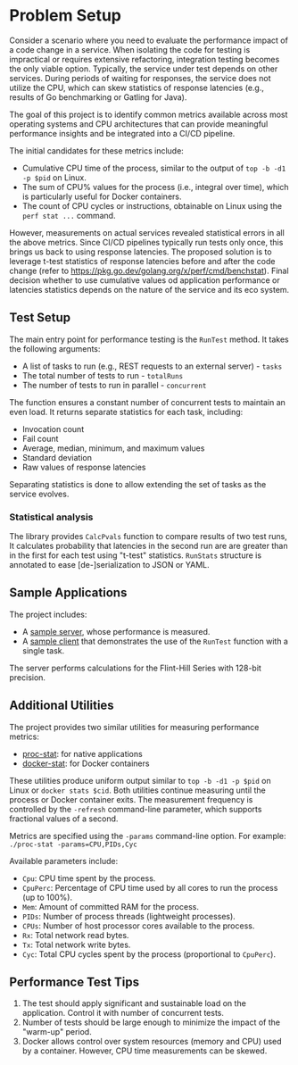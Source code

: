 # Problem Setup

Consider a scenario where you need to evaluate the performance impact of a code change in a service. When isolating the code for testing is impractical or requires extensive refactoring, integration testing becomes the only viable option. Typically, the service under test depends on other services. During periods of waiting for responses, the service does not utilize the CPU, which can skew statistics of response latencies (e.g., results of Go benchmarking or Gatling for Java). 

The goal of this project is to identify common metrics available across most operating systems and CPU architectures that can provide meaningful performance insights and be integrated into a CI/CD pipeline.

The initial candidates for these metrics include:
- Cumulative CPU time of the process, similar to the output of `top -b -d1 -p $pid` on Linux.
- The sum of CPU% values for the process (i.e., integral over time), which is particularly useful for Docker containers.
- The count of CPU cycles or instructions, obtainable on Linux using the `perf stat ...` command.

However, measurements on actual services revealed statistical errors in all the above metrics. Since CI/CD pipelines typically run tests only once, this brings us back to using response latencies. The proposed solution is to leverage t-test statistics of response latencies before and after the code change (refer to https://pkg.go.dev/golang.org/x/perf/cmd/benchstat). Final decision whether to use cumulative values od application performance or latencies statistics depends on the nature of the service and its eco system.

## Test Setup

The main entry point for performance testing is the `RunTest` method. It takes the following arguments:
- A list of tasks to run (e.g., REST requests to an external server) - `tasks`
- The total number of tests to run - `totalRuns`
- The number of tests to run in parallel - `concurrent`

The function ensures a constant number of concurrent tests to maintain an even load. It returns separate statistics for each task, including:
- Invocation count
- Fail count
- Average, median, minimum, and maximum values
- Standard deviation
- Raw values of response latencies

Separating statistics is done to allow extending the set of tasks as the service evolves.

### Statistical analysis
The library provides `CalcPvals` function to compare results of two test runs, It calculates probability that latencies in the second run are are greater  than in the first for each test using "t-test" statistics. `RunStats` structure is annotated to ease [de-]serialization to JSON or YAML.

## Sample Applications

The project includes:
- A [sample server](./cmd/sample-server), whose performance is measured.
- A [sample client](./cmd/sample-client) that demonstrates the use of the `RunTest` function with a single task.

The server performs calculations for the Flint-Hill Series with 128-bit precision.

## Additional Utilities

The project provides two similar utilities for measuring performance metrics:
- [proc-stat](./cmd/proc-stat): for native applications
- [docker-stat](./cmd/docker-stat): for Docker containers

These utilities produce uniform output similar to `top -b -d1 -p $pid` on Linux or `docker stats $cid`. Both utilities continue measuring until the process or Docker container exits. The measurement frequency is controlled by the `-refresh` command-line parameter, which supports fractional values of a second.

Metrics are specified using the `-params` command-line option. For example:  
`./proc-stat -params=CPU,PIDs,Cyc`

Available parameters include:
- `Cpu`: CPU time spent by the process.
- `CpuPerc`: Percentage of CPU time used by all cores to run the process (up to 100%).
- `Mem`: Amount of committed RAM for the process.
- `PIDs`: Number of process threads (lightweight processes).
- `CPUs`: Number of host processor cores available to the process.
- `Rx`: Total network read bytes.
- `Tx`: Total network write bytes.
- `Cyc`: Total CPU cycles spent by the process (proportional to `CpuPerc`).

## Performance Test Tips

1. The test should apply significant and sustainable load on the application. Control it with number of concurrent tests.
1. Number of tests should be large enough to minimize the impact of the "warm-up" period.
1. Docker allows control over system resources (memory and CPU) used by a container. However, CPU time measurements can be skewed.
